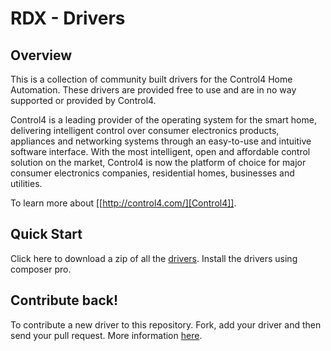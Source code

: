 RDX - Drivers
=============
Overview
--------
This is a collection of community built drivers for the Control4 Home Automation. These drivers are provided free to use and are in no way supported or provided by Control4.

Control4 is a leading provider of the operating system for the smart home, delivering intelligent control over consumer electronics products, appliances and networking systems through an easy-to-use and intuitive software interface. With the most intelligent, open and affordable control solution on the market, Control4 is now the platform of choice for major consumer electronics companies, residential homes, businesses and utilities.

To learn more about [[http://control4.com/][Control4]].

Quick Start
-----------
Click here to download a zip of all the [drivers](https://github.com/RDX/Drivers/zipball/master).
Install the drivers using composer pro.

Contribute back!
----------------
To contribute a new driver to this repository. Fork, add your driver and then send your pull request.
More information [here](http://help.github.com/send-pull-requests/).